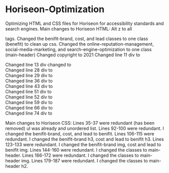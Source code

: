 # Horiseon-Optimization
Optimizing HTML and CSS files for Horiseon for accessibility standards and search engines.
Main changes to Horiseon HTML:
Alt z to all <p> tags.
Changed the benifit-brand, cost, and lead classes to one class (benefit) to clean up css.
Changed the online-reputation-management, social-media-marketing, and search-engine-optimization to one class (main-header)
Changed copyright to 2021
Changed line 11 div to <section>
Changed line 13 div changed to <nav>
Changed line 28 div to <main>
Changed line 29 div to <article>
Changed line 36 div to <article>
Changed line 43 div to <article>
Changed line 51 div to <section>
Changed line 52 div to <aside>
Changed line 59 div to <aside>
Changed line 66 div to <aside>
Changed line 74 div to <footer>

Main changes to Horiseon CSS:
Lines 35-37 were redundant (has been removed) ul was already and unordered list.
Lines 92-100 were redundant. I changed the benifit-brand, cost, and lead to benifit.
Lines 106-115 were redundant. I changed the benifit-brand h3, cost and lead to benifit h3.
Lines 123-133 were redundant. I changed the benifit-brand img, cost and lead to benifit img.
Lines 144-160 were redundant. I changed the classes to main-header.
Lines 166-172 were redundant. I changed the classes to main-header img.
Lines 179-187 were redundant. I changed the classes to main-header h2.


